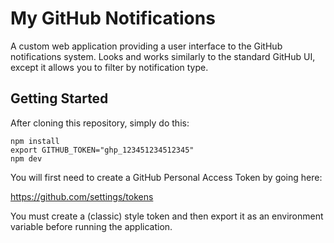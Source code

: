 # My GitHub Notifications
A custom web application providing a user interface to the GitHub notifications
system.  Looks and works similarly to the standard GitHub UI, except it allows
you to filter by notification type.

## Getting Started
After cloning this repository, simply do this:

```
npm install
export GITHUB_TOKEN="ghp_123451234512345"
npm dev
```

You will first need to create a GitHub Personal Access Token by going here:

https://github.com/settings/tokens

You must create a (classic) style token and then export it as an environment
variable before running the application.